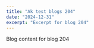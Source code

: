 ```yaml
---
title: "Ak test blogs 204"
date: "2024-12-31"
excerpt: "Excerpt for blog 204"
---
```


Blog content for blog 204
